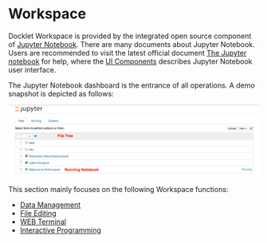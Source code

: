 # Workspace #

Docklet Workspace is provided by the integrated open source component of
[Jupyter Notebook](https://github.com/jupyter/notebook).
There are many documents about Jupyter Notebook. Users are recommended
to visit the latest official document 
[The Jupyter notebook](http://jupyter-notebook.readthedocs.org/en/latest/index.html) for help, where the [UI Components](http://jupyter-notebook.readthedocs.org/en/latest/ui_components.html) describes Jupyter Notebook user interface.

The Jupyter Notebook dashboard is the entrance of all operations. A
demo snapshot is depicted as follows:

<img src="../images/jupyter-notebook-dashboard.png" width="700"
alt="jupyter notebook dashboard">

This section mainly focuses on the following Workspace functions:

* [Data Management](data.md)
* [File Editing](edit.md)
* [WEB Terminal](terminal.md)
* [Interactive Programming](notebook.md)
